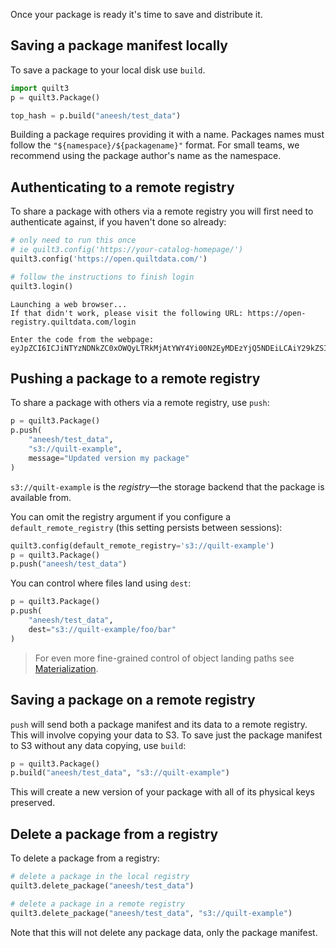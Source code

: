 Once your package is ready it's time to save and distribute it.

## Saving a package manifest locally

To save a package to your local disk use `build`.


```python
import quilt3
p = quilt3.Package()

top_hash = p.build("aneesh/test_data")
```

Building a package requires providing it with a name. Packages names must follow the `"${namespace}/${packagename}"` format. For small teams, we recommend using the package author's name as the namespace.

## Authenticating to a remote registry

To share a package with others via a remote registry you will first need to authenticate against, if you haven't done so already:


```python
# only need to run this once
# ie quilt3.config('https://your-catalog-homepage/')
quilt3.config('https://open.quiltdata.com/')

# follow the instructions to finish login
quilt3.login()
```

    Launching a web browser...
    If that didn't work, please visit the following URL: https://open-registry.quiltdata.com/login
    
    Enter the code from the webpage: eyJpZCI6ICJiNTYzNDNkZC0xOWQyLTRkMjAtYWY4Yi00N2EyMDEzYjQ5NDEiLCAiY29kZSI6ICJmNjU1NDI0MC1iMWM1LTQ5ZmQtYjRkMi1hZTAzMTU4Y2JkYmMifQ==


## Pushing a package to a remote registry

To share a package with others via a remote registry, use `push`:

```python
p = quilt3.Package()
p.push(
    "aneesh/test_data",
    "s3://quilt-example",
    message="Updated version my package"
)
```

`s3://quilt-example` is the *registry*&mdash;the storage backend that the package is available from.

You can omit the registry argument if you configure a `default_remote_registry` (this setting persists between sessions):

```python
quilt3.config(default_remote_registry='s3://quilt-example')
p = quilt3.Package()
p.push("aneesh/test_data")
```

You can control where files land using `dest`:

```python
p = quilt3.Package()
p.push(
    "aneesh/test_data",
    dest="s3://quilt-example/foo/bar"
)
```

>For even more fine-grained control of object landing paths see [Materialization](../Advanced%20Features/Materialization.md).

## Saving a package on a remote registry

`push` will send both a package manifest and its data to a remote registry. This will involve copying your data to S3. To save just the package manifest to S3 without any data copying, use `build`:

```python
p = quilt3.Package()
p.build("aneesh/test_data", "s3://quilt-example")
```

This will create a new version of your package with all of its physical keys preserved.

## Delete a package from a registry

To delete a package from a registry:

```python
# delete a package in the local registry
quilt3.delete_package("aneesh/test_data")

# delete a package in a remote registry
quilt3.delete_package("aneesh/test_data", "s3://quilt-example")
```

Note that this will not delete any package data, only the package manifest.
